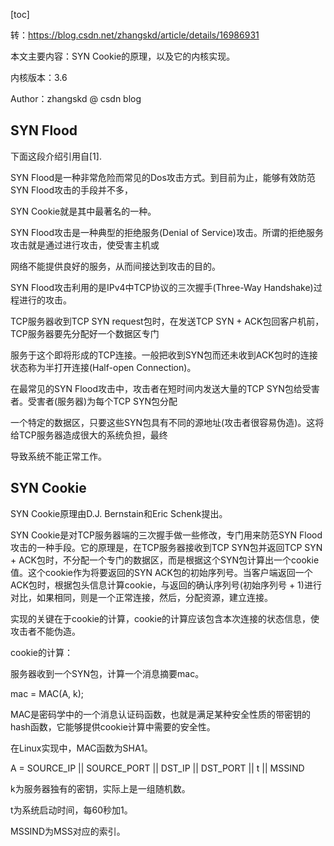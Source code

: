 [toc]

转：https://blog.csdn.net/zhangskd/article/details/16986931

本文主要内容：SYN Cookie的原理，以及它的内核实现。

内核版本：3.6

Author：zhangskd @ csdn blog

 

## SYN Flood

 

下面这段介绍引用自[1].

SYN Flood是一种非常危险而常见的Dos攻击方式。到目前为止，能够有效防范SYN Flood攻击的手段并不多，

SYN Cookie就是其中最著名的一种。

 

SYN Flood攻击是一种典型的拒绝服务(Denial of Service)攻击。所谓的拒绝服务攻击就是通过进行攻击，使受害主机或

网络不能提供良好的服务，从而间接达到攻击的目的。

SYN Flood攻击利用的是IPv4中TCP协议的三次握手(Three-Way Handshake)过程进行的攻击。

TCP服务器收到TCP SYN request包时，在发送TCP SYN + ACK包回客户机前，TCP服务器要先分配好一个数据区专门

服务于这个即将形成的TCP连接。一般把收到SYN包而还未收到ACK包时的连接状态称为半打开连接(Half-open Connection)。

在最常见的SYN Flood攻击中，攻击者在短时间内发送大量的TCP SYN包给受害者。受害者(服务器)为每个TCP SYN包分配

一个特定的数据区，只要这些SYN包具有不同的源地址(攻击者很容易伪造)。这将给TCP服务器造成很大的系统负担，最终

导致系统不能正常工作。

 

## SYN Cookie

 

SYN Cookie原理由D.J. Bernstain和Eric Schenk提出。

SYN Cookie是对TCP服务器端的三次握手做一些修改，专门用来防范SYN Flood攻击的一种手段。它的原理是，在TCP服务器接收到TCP SYN包并返回TCP SYN + ACK包时，不分配一个专门的数据区，而是根据这个SYN包计算出一个cookie值。这个cookie作为将要返回的SYN ACK包的初始序列号。当客户端返回一个ACK包时，根据包头信息计算cookie，与返回的确认序列号(初始序列号 + 1)进行对比，如果相同，则是一个正常连接，然后，分配资源，建立连接。

 

实现的关键在于cookie的计算，cookie的计算应该包含本次连接的状态信息，使攻击者不能伪造。

cookie的计算：

服务器收到一个SYN包，计算一个消息摘要mac。

mac = MAC(A, k);

MAC是密码学中的一个消息认证码函数，也就是满足某种安全性质的带密钥的hash函数，它能够提供cookie计算中需要的安全性。

在Linux实现中，MAC函数为SHA1。

A = SOURCE_IP || SOURCE_PORT || DST_IP || DST_PORT || t || MSSIND

k为服务器独有的密钥，实际上是一组随机数。

t为系统启动时间，每60秒加1。

MSSIND为MSS对应的索引。

 